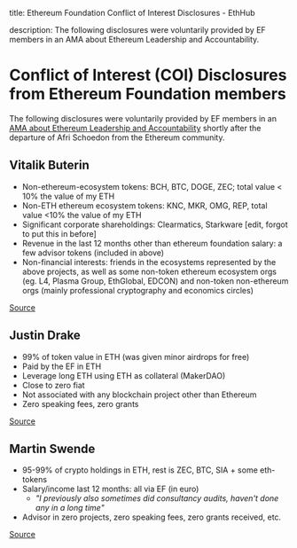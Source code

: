 title: Ethereum Foundation Conflict of Interest Disclosures - EthHub

description: The following disclosures were voluntarily provided by EF members in an AMA about Ethereum Leadership and Accountability.

# Conflict of Interest (COI) Disclosures from Ethereum Foundation members

The following disclosures were voluntarily provided by EF members in an [AMA about Ethereum Leadership and Accountability](https://www.reddit.com/r/ethereum/comments/arw075/ama_about_ethereum_leadership_and_accountability/) shortly after the departure of Afri Schoedon from the Ethereum community.

## Vitalik Buterin
* Non-ethereum-ecosystem tokens: BCH, BTC, DOGE, ZEC; total value < 10% the value of my ETH
* Non-ETH ethereum ecosystem tokens: KNC, MKR, OMG, REP, total value <10% the value of my ETH
* Significant corporate shareholdings: Clearmatics, Starkware [edit, forgot to put this in before]
* Revenue in the last 12 months other than ethereum foundation salary: a few advisor tokens (included in above)
* Non-financial interests: friends in the ecosystems represented by the above projects, as well as some non-token ethereum ecosystem orgs (eg. L4, Plasma Group, EthGlobal, EDCON) and non-token non-ethereum orgs (mainly professional cryptography and economics circles)

[Source](https://www.reddit.com/r/ethereum/comments/arw075/ama_about_ethereum_leadership_and_accountability/egq4wk0/)

## Justin Drake
* 99% of token value in ETH (was given minor airdrops for free)
* Paid by the EF in ETH
* Leverage long ETH using ETH as collateral (MakerDAO)
* Close to zero fiat
* Not associated with any blockchain project other than Ethereum
* Zero speaking fees, zero grants

[Source](https://www.reddit.com/r/ethereum/comments/arw075/ama_about_ethereum_leadership_and_accountability/egq7cik/)

## Martin Swende
* 95-99% of crypto holdings in ETH, rest is ZEC, BTC, SIA + some eth-tokens
* Salary/income last 12 months: all via EF (in euro)
  * *"I previously also sometimes did consultancy audits, haven't done any in a long time"*
* Advisor in zero projects, zero speaking fees, zero grants received, etc.

[Source](https://www.reddit.com/r/ethereum/comments/arw075/ama_about_ethereum_leadership_and_accountability/egq7x86/)
